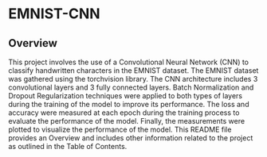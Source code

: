 # EMNIST-CNN

Overview
--------
This project involves the use of a Convolutional Neural Network (CNN) to classify handwritten characters in the EMNIST dataset. The EMNIST dataset was gathered using the torchvision library. The CNN architecture includes 3 convolutional layers and 3 fully connected layers. Batch Normalization and Dropout Regularization techniques were applied to both types of layers during the training of the model to improve its performance. The loss and accuracy were measured at each epoch during the training process to evaluate the performance of the model. Finally, the measurements were plotted to visualize the performance of the model. This README file provides an Overview and includes other information related to the project as outlined in the Table of Contents.
